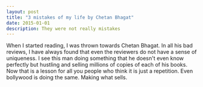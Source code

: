 ```yaml
---
layout: post
title: "3 mistakes of my life by Chetan Bhagat"
date: 2015-01-01
description: They were not really mistakes
---
```


When I started reading, I was thrown towards Chetan Bhagat. In all his bad reviews, I have always found that even the reviewers do not have a sense of uniqueness. I see this man doing something that he doesn't even know perfectly but hustling and selling millions of copies of each of his books. Now that is a lesson for all you people who think it is just a repetition. Even bollywood is doing the same. Making what sells.
